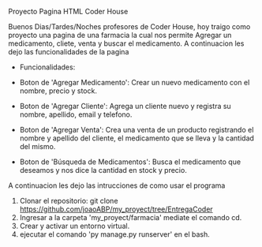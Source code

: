 Proyecto Pagina HTML Coder House

Buenos Dias/Tardes/Noches profesores de Coder House, hoy traigo como proyecto una pagina de una farmacia la cual nos permite Agregar un medicamento, cliete, venta y buscar el medicamento.
A continuacion les dejo las funcionalidades de la pagina 

- Funcionalidades:

- Boton de 'Agregar Medicamento': Crear un nuevo medicamento con el nombre, precio y stock.
- Boton de 'Agregar Cliente': Agrega un cliente nuevo y registra su nombre, apellido, email y telefono.
- Boton de 'Agregar Venta': Crea una venta de un producto registrando el nombre y apellido del cliente, el medicamento que se lleva y la cantidad del mismo.
- Boton de 'Búsqueda de Medicamentos': Busca el medicamento que deseamos y nos dice la cantidad en stock y precio.

A continuacion les dejo las intrucciones de como usar el programa

1. Clonar el repositorio: git clone https://github.com/joaoABP/my_proyect/tree/EntregaCoder
2. Ingresar a la carpeta 'my_proyect/farmacia' mediate el comando cd.
3. Crear y activar un entorno virtual.
4. ejecutar el comando 'py manage.py runserver' en el bash.
